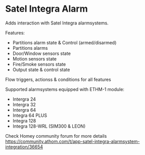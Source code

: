 # Satel Integra Alarm

Adds interaction with Satel Integra alarmsystems.

Features:
* Partitions alarm state & Control (armed/disarmed) 
* Partitions alarms 
* Door/Window sensors state
* Motion sensors state
* Fire/Smoke sensors state
* Output state & control state

Flow triggers, actionss & conditions for all features

Supported alarmsystems equipped with ETHM-1 module:
* Intergra 24
* Intergra 32
* Intergra 64 
* Integra 64 PLUS
* Integra 128
* Integra 128-WRL (SIM300 & LEON)

Check Homey community forum for more details
https://community.athom.com/t/app-satel-integra-alarmsystem-integration/36654
